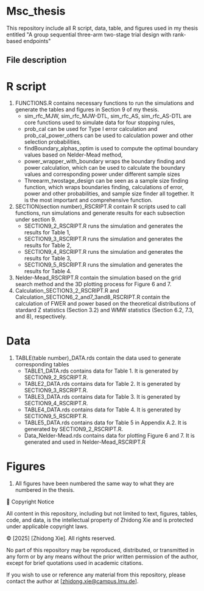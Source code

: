 # Msc_thesis
This repository include all R script, data, table, and figures used in my thesis entitled "A group sequential three-arm two-stage trial design with rank-based endpoints"
## File description
# R script
1. FUNCTIONS.R contains necessary functions to run the simulations and generate the tables and figures in Section 9 of my thesis.
   - sim_rfc_MJW, sim_rfc_MJW-DTL, sim_rfc_AS, sim_rfc_AS-DTL are core functions used to simulate data for four stopping rules,
   - prob_cal can be used for Type I error calculation and prob_cal_power_others can be used to calculation power and other selection probabilities,
   - findBoundary_alphas_optim is used to compute the optimal boundary values based on Nelder-Mead method,
   - power_wrapper_with_boundary wraps the boundary finding and power calculation, which can be used to calculate the boundary values and corresponding power under different sample sizes
   - Threearm_twostage_design can be seen as a sample size finding function, which wraps boundaries finding, calculations of error, power and other probabilities, and sample size finder all together. It is the most important and comprehensive function.
2. SECTION(section number)_RSCRIPT.R contain R scripts used to call functions, run simulations and generate results for each subsection under section 9.
   - SECTION9_2_RSCRIPT.R runs the simulation and generates the results for Table 1,
   - SECTION9_3_RSCRIPT.R runs the simulation and generates the results for Table 2,
   - SECTION9_4_RSCRIPT.R runs the simulation and generates the results for Table 3,
   - SECTION9_5_RSCRIPT.R runs the simulation and generates the results for Table 4.
3. Nelder-Mead_RSCRIPT.R contain the simulation based on the grid search method and the 3D plotting process for Figure 6 and 7.
4. Calculation_SECTION3_2_RSCRIPT.R and Calculation_SECTION6_2_and7_3and8_RSCRIPT.R contain the calculation of FWER and power based on the theoretical distributions of stardard Z statistics (Section 3.2) and WMW statistics (Section 6.2, 7.3, and 8), respectively.

# Data
1. TABLE(table number)_DATA.rds contain the data used to generate corresponding tables
   - TABLE1_DATA.rds contains data for Table 1. It is generated by SECTION9_2_RSCRIPT.R.
   - TABLE2_DATA.rds contains data for Table 2. It is generated by SECTION9_3_RSCRIPT.R.
   - TABLE3_DATA.rds contains data for Table 3. It is generated by SECTION9_4_RSCRIPT.R.
   - TABLE4_DATA.rds contains data for Table 4. It is generated by SECTION9_5_RSCRIPT.R.
   - TABLE5_DATA.rds contains data for Table 5 in Appendix A.2. It is generated by SECTION9_2_RSCRIPT.R.
   - Data_Nelder-Mead.rds contains data for plotting Figure 6 and 7. It is generated and used in Nelder-Mead_RSCRIPT.R
# Figures
1. All figures have been numbered the same way to what they are numbered in the thesis.






📄 Copyright Notice

All content in this repository, including but not limited to text, figures, tables, code, and data, is the intellectual property of Zhidong Xie and is protected under applicable copyright laws.

© [2025] [Zhidong Xie]. All rights reserved.

No part of this repository may be reproduced, distributed, or transmitted in any form or by any means without the prior written permission of the author, except for brief quotations used in academic citations.

If you wish to use or reference any material from this repository, please contact the author at [zhidong.xie@campus.lmu.de].
